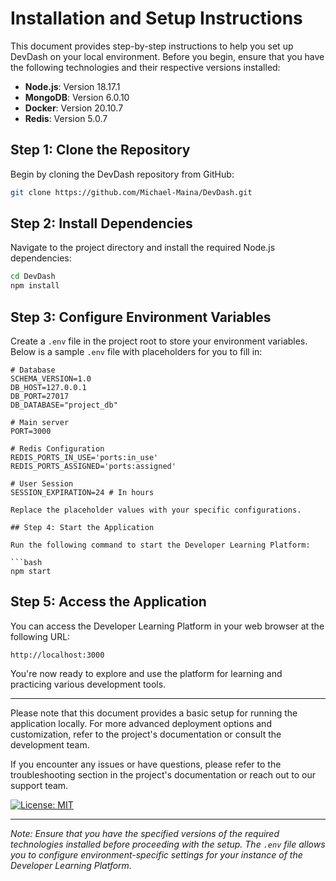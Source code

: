 # Installation and Setup Instructions

This document provides step-by-step instructions to help you set up DevDash on your local environment. Before you begin, ensure that you have the following technologies and their respective versions installed:

- **Node.js**: Version 18.17.1
- **MongoDB**: Version 6.0.10
- **Docker**: Version 20.10.7
- **Redis**: Version 5.0.7

## Step 1: Clone the Repository

Begin by cloning the DevDash repository from GitHub:

```bash
git clone https://github.com/Michael-Maina/DevDash.git
```

## Step 2: Install Dependencies

Navigate to the project directory and install the required Node.js dependencies:

```bash
cd DevDash
npm install
```

## Step 3: Configure Environment Variables

Create a `.env` file in the project root to store your environment variables. Below is a sample `.env` file with placeholders for you to fill in:

```plaintext
# Database
SCHEMA_VERSION=1.0
DB_HOST=127.0.0.1
DB_PORT=27017
DB_DATABASE="project_db"

# Main server
PORT=3000

# Redis Configuration
REDIS_PORTS_IN_USE='ports:in_use'
REDIS_PORTS_ASSIGNED='ports:assigned'

# User Session
SESSION_EXPIRATION=24 # In hours

Replace the placeholder values with your specific configurations.

## Step 4: Start the Application

Run the following command to start the Developer Learning Platform:

```bash
npm start
```

## Step 5: Access the Application

You can access the Developer Learning Platform in your web browser at the following URL:

```plaintext
http://localhost:3000
```

You're now ready to explore and use the platform for learning and practicing various development tools.

---

Please note that this document provides a basic setup for running the application locally. For more advanced deployment options and customization, refer to the project's documentation or consult the development team.

If you encounter any issues or have questions, please refer to the troubleshooting section in the project's documentation or reach out to our support team.

[![License: MIT](https://img.shields.io/badge/License-MIT-blue.svg)](link-to-license)

---

*Note: Ensure that you have the specified versions of the required technologies installed before proceeding with the setup. The `.env` file allows you to configure environment-specific settings for your instance of the Developer Learning Platform.*